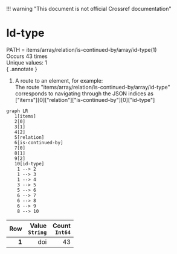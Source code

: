 !!! warning "This document is not official Crossref documentation"
# Id-type
PATH = items/array/relation/is-continued-by/array/id-type(1)  
Occurs 43 times  
Unique values: 1  
{ .annotate }

1. A route to an element, for example:  
   The route "items/array/relation/is-continued-by/array/id-type" corresponds to navigating through the JSON indices as  
   ["items"][0]["relation"]["is-continued-by"][0]["id-type"]  

```mermaid
graph LR
   1[items]
   2[0]
   3[1]
   4[2]
   5[relation]
   6[is-continued-by]
   7[0]
   8[1]
   9[2]
   10[id-type]
    1 --> 2
    1 --> 3
    1 --> 4
    3 --> 5
    5 --> 6
    6 --> 7
    6 --> 8
    6 --> 9
    8 --> 10
```

| **Row** | **Value**<br>`String` | **Count**<br>`Int64` |
|--------:|----------------------:|---------------------:|
| **1**   | doi                   | 43                   |

